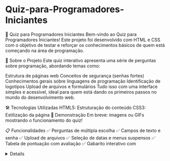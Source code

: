 # Quiz-para-Programadores-Iniciantes

🧠 Quiz para Programadores Iniciantes
Bem-vindo ao Quiz para Programadores Iniciantes! Este projeto foi desenvolvido com HTML e CSS com o objetivo de testar e reforçar os conhecimentos básicos de quem está começando na área de programação.

🚀 Sobre o Projeto
Este quiz interativo apresenta uma série de perguntas sobre programação, abordando temas como:

Estrutura de páginas web
Conceitos de segurança (senhas fortes)
Conhecimentos gerais sobre linguagens de programação
Identificação de logotipos
Upload de arquivos e formulários
Tudo isso com uma interface simples e acessível, ideal para quem está dando os primeiros passos no mundo do desenvolvimento web.

🛠️ Tecnologias Utilizadas
HTML5: Estruturação do conteúdo
CSS3: Estilização da página
📸 Demonstração
Em breve: imagens ou GIFs mostrando o funcionamento do quiz!

📋 Funcionalidades
✅ Perguntas de múltipla escolha
✅ Campos de texto e senha
✅ Upload de arquivos
✅ Seleção de datas e menus suspensos
✅ Tabela de pontuação com avaliação
✅ Gabarito interativo com <details>
✅ Formulário de feedback com alerta de envio

